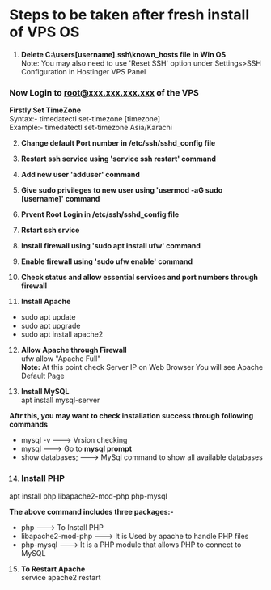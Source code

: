 # **Steps to be taken after fresh install of VPS OS**  

1.  **Delete C:\users\[username]\.ssh\known_hosts file in Win OS**  
Note: You may also need to use 'Reset SSH' option under Settings>SSH Configuration in Hostinger VPS Panel

### **Now Login to root@xxx.xxx.xxx.xxx of the VPS**  

**Firstly Set TimeZone**  
Syntax:- timedatectl set-timezone [timezone]  
Example:- timedatectl set-timezone Asia/Karachi  

2.  **Change default Port number in /etc/ssh/sshd_config file**

3.  **Restart ssh service using 'service ssh restart' command**

4.  **Add new user 'adduser' command**  

5.  **Give sudo privileges to new user using 'usermod -aG sudo [username]' command**

6.  **Prvent Root Login in /etc/ssh/sshd_config file**  

7.  **Rstart ssh srvice**  

8.  **Install firewall using 'sudo apt install ufw' command**  

9.  **Enable firewall using 'sudo ufw enable' command** 

10. **Check status and allow essential services and port numbers through firewall**

11. **Install Apache**  
- sudo apt update   
- sudo apt upgrade  
- sudo apt install apache2

12. **Allow Apache through Firewall**  
ufw allow "Apache Full"  
**Note:** At this point check Server IP on Web Browser You will see Apache Default Page  

13. **Install MySQL**  
apt install mysql-server  

**Aftr this, you may want to check installation success through following commands**  
- mysql -v  ---> Vrsion checking
- mysql  ---> Go to **mysql prompt**  
- show databases;  ---> MySql command to show all available databases


14. ### **Install PHP**  
apt install php libapache2-mod-php php-mysql  

**The above command includes three packages:-**  
- php --->  To Install PHP  
- libapache2-mod-php ---> It is Used by apache to handle PHP files  
- php-mysql ---> It is a PHP module that allows PHP to connect to MySQL  

15. **To Restart Apache**  
service apache2 restart  



